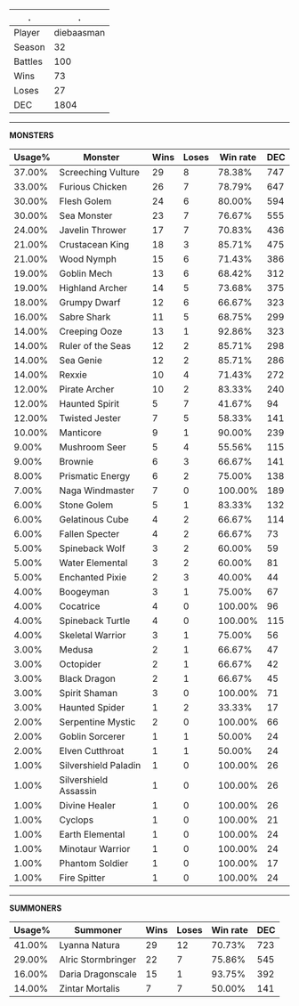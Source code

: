 .|.
|-|-
Player|diebaasman
Season|32
Battles|100
Wins|73
Loses|27
DEC|1804

---
**MONSTERS**

Usage%|Monster|Wins|Loses|Win rate|DEC|
-|-|-|-|-|-|
37.00%|Screeching Vulture|29|8|78.38%|747|
33.00%|Furious Chicken|26|7|78.79%|647|
30.00%|Flesh Golem|24|6|80.00%|594|
30.00%|Sea Monster|23|7|76.67%|555|
24.00%|Javelin Thrower|17|7|70.83%|436|
21.00%|Crustacean King|18|3|85.71%|475|
21.00%|Wood Nymph|15|6|71.43%|386|
19.00%|Goblin Mech|13|6|68.42%|312|
19.00%|Highland Archer|14|5|73.68%|375|
18.00%|Grumpy Dwarf|12|6|66.67%|323|
16.00%|Sabre Shark|11|5|68.75%|299|
14.00%|Creeping Ooze|13|1|92.86%|323|
14.00%|Ruler of the Seas|12|2|85.71%|298|
14.00%|Sea Genie|12|2|85.71%|286|
14.00%|Rexxie|10|4|71.43%|272|
12.00%|Pirate Archer|10|2|83.33%|240|
12.00%|Haunted Spirit|5|7|41.67%|94|
12.00%|Twisted Jester|7|5|58.33%|141|
10.00%|Manticore|9|1|90.00%|239|
9.00%|Mushroom Seer|5|4|55.56%|115|
9.00%|Brownie|6|3|66.67%|141|
8.00%|Prismatic Energy|6|2|75.00%|138|
7.00%|Naga Windmaster|7|0|100.00%|189|
6.00%|Stone Golem|5|1|83.33%|132|
6.00%|Gelatinous Cube|4|2|66.67%|114|
6.00%|Fallen Specter|4|2|66.67%|73|
5.00%|Spineback Wolf|3|2|60.00%|59|
5.00%|Water Elemental|3|2|60.00%|81|
5.00%|Enchanted Pixie|2|3|40.00%|44|
4.00%|Boogeyman|3|1|75.00%|67|
4.00%|Cocatrice|4|0|100.00%|96|
4.00%|Spineback Turtle|4|0|100.00%|115|
4.00%|Skeletal Warrior|3|1|75.00%|56|
3.00%|Medusa|2|1|66.67%|47|
3.00%|Octopider|2|1|66.67%|42|
3.00%|Black Dragon|2|1|66.67%|45|
3.00%|Spirit Shaman|3|0|100.00%|71|
3.00%|Haunted Spider|1|2|33.33%|17|
2.00%|Serpentine Mystic|2|0|100.00%|66|
2.00%|Goblin Sorcerer|1|1|50.00%|24|
2.00%|Elven Cutthroat|1|1|50.00%|24|
1.00%|Silvershield Paladin|1|0|100.00%|26|
1.00%|Silvershield Assassin|1|0|100.00%|26|
1.00%|Divine Healer|1|0|100.00%|26|
1.00%|Cyclops|1|0|100.00%|21|
1.00%|Earth Elemental|1|0|100.00%|24|
1.00%|Minotaur Warrior|1|0|100.00%|24|
1.00%|Phantom Soldier|1|0|100.00%|17|
1.00%|Fire Spitter|1|0|100.00%|24|

---
**SUMMONERS**

Usage%|Summoner|Wins|Loses|Win rate|DEC|
-|-|-|-|-|-|
41.00%|Lyanna Natura|29|12|70.73%|723|
29.00%|Alric Stormbringer|22|7|75.86%|545|
16.00%|Daria Dragonscale|15|1|93.75%|392|
14.00%|Zintar Mortalis|7|7|50.00%|141|
